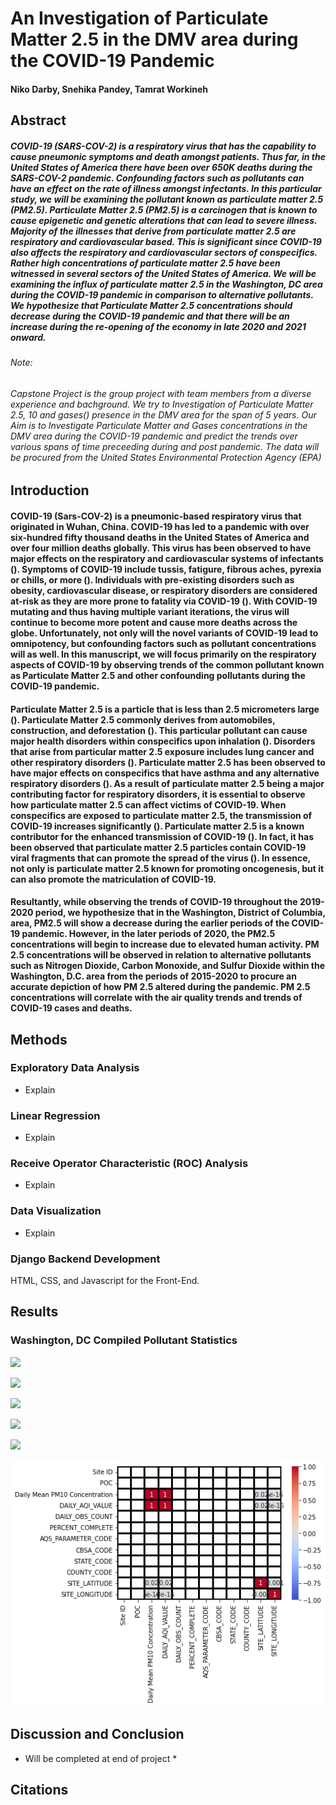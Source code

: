 # An Investigation of Particulate Matter 2.5 in the DMV area during the COVID-19 Pandemic
#### Niko Darby, Snehika Pandey, Tamrat Workineh

## Abstract

##### COVID-19 (SARS-COV-2) is a respiratory virus that has the capability to cause pneumonic symptoms and death amongst patients. Thus far, in the United States of America there have been over 650K deaths during the SARS-COV-2 pandemic. Confounding factors such as pollutants can have an effect on the rate of illness amongst infectants. In this particular study, we will be examining the pollutant known as particulate matter 2.5 (PM2.5). Particulate Matter 2.5 (PM2.5) is a carcinogen that is known to cause epigenetic and genetic alterations that can lead to severe illness. Majority of the illnesses that derive from particulate matter 2.5 are respiratory and cardiovascular based. This is significant since COVID-19 also affects the respiratory and cardiovascular sectors of conspecifics.  Rather high concentrations of particulate matter 2.5 have been witnessed in several sectors of the United States of America. We will be examining the influx of particulate matter 2.5 in the Washington, DC area during the COVID-19 pandemic in comparison to alternative pollutants. We hypothesize that Particulate Matter 2.5 concentrations should decrease during the COVID-19 pandemic and that there will be an increase during the re-opening of the economy in late 2020 and 2021 onward. 

###### Note:
###### Capstone Project is the group project with team members from a diverse experience and bachground. We try to Investigation of Particulate Matter 2.5, 10 and gases() presence in the DMV area for the span of 5 years. Our Aim is to Investigate Particulate Matter and Gases concentrations in the DMV area during the COVID-19 pandemic and predict the trends over various spans of time preceeding during and post pandemic. The data will be procured from the United States Environmental Protection Agency (EPA)


## Introduction 

#### COVID-19 (Sars-COV-2) is a pneumonic-based respiratory virus that originated in Wuhan, China. COVID-19 has led to a pandemic with over six-hundred fifty thousand deaths in the United States of America and over four million deaths globally. This virus has been observed to have major effects on the respiratory and cardiovascular systems of infectants (). Symptoms of COVID-19 include tussis, fatigure, fibrous aches, pyrexia or chills, or more (). Individuals with pre-existing disorders such as obesity, cardiovascular disease, or respiratory disorders are considered at-risk as they are more prone to fatality via COVID-19 ().  With COVID-19 mutating and thus having multiple variant iterations, the virus will continue to become more potent and cause more deaths across the globe. Unfortunately, not only will the novel variants of COVID-19 lead to omnipotency, but confounding factors such as pollutant concentrations will as well. In this manuscript, we will focus primarily on the respiratory aspects of COVID-19 by observing trends of the common pollutant known as  Particulate Matter 2.5 and other confounding pollutants during the COVID-19 pandemic.

#### Particulate Matter 2.5 is a particle that is less than 2.5 micrometers large (). Particulate Matter 2.5 commonly derives from automobiles, construction, and deforestation (). This particular pollutant can cause major health disorders within conspecifics upon inhalation (). Disorders that arise from particular matter 2.5 exposure includes lung cancer and other respiratory disorders (). Particulate matter 2.5 has been observed to have major effects on conspecifics that have asthma and any alternative respiratory disorders (). As a result of particulate matter 2.5 being a major contributing factor for respiratory disorders, it is essential to observe how particulate matter 2.5 can affect victims of COVID-19. When conspecifics are exposed to particulate matter 2.5, the transmission of COVID-19 increases significantly (). Particulate matter 2.5 is a known contributor for the enhanced transmission of COVID-19 (). In fact, it has been observed that particulate matter 2.5 particles contain COVID-19 viral fragments that can promote the spread of the virus (). In essence, not only is particulate matter 2.5 known for promoting oncogenesis, but it can also promote the matriculation of COVID-19. 

#### Resultantly, while observing the trends of COVID-19 throughout the 2019-2020 period, we hypothesize that in the Washington, District of Columbia, area, PM2.5 will show a decrease during the earlier periods of the COVID-19 pandemic. However, in the later periods of 2020, the PM2.5 concentrations will begin to increase due to elevated human activity. PM 2.5 concentrations will be observed in relation to alternative pollutants such as Nitrogen Dioxide, Carbon Monoxide, and Sulfur Dioxide within the Washington, D.C. area from the periods of 2015-2020 to procure an accurate depiction of how PM 2.5 altered during the pandemic. PM 2.5 concentrations will correlate with the air quality trends and trends of COVID-19 cases and deaths. 


## Methods

### Exploratory Data Analysis
- Explain
### Linear Regression
- Explain
### Receive Operator Characteristic (ROC) Analysis
- Explain
### Data Visualization
- Explain

### Django Backend Development
HTML, CSS, and Javascript for the Front-End.


## Results 

### Washington, DC Compiled Pollutant Statistics

![](https://github.com/darbyna/DATA606_Capstone/blob/main/download%20(8).png?raw=true)

![](https://github.com/darbyna/DATA606_Capstone/blob/main/download%20(9).png?raw=true)

![](https://github.com/darbyna/DATA606_Capstone/blob/main/download%20(10).png?raw=true)

![](https://github.com/darbyna/DATA606_Capstone/blob/main/download%20(11).png?raw=true)

![](https://github.com/darbyna/DATA606_Capstone/blob/main/download%20(12).png?raw=true)

![](https://github.com/darbyna/DATA606_Capstone/blob/main/Heatmap-DC.png?raw=true)


## Discussion and Conclusion

* Will be completed at end of project *

## Citations
